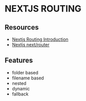 # NEXTJS ROUTING

## Resources

- [Nextjs Routing Introduction](https://nextjs.org/docs/routing/introduction)
- [Nextjs next/router](https://nextjs.org/docs/api-reference/next/router)

## Features

- folder based
- filename based
- nested
- dynamic
- fallback

